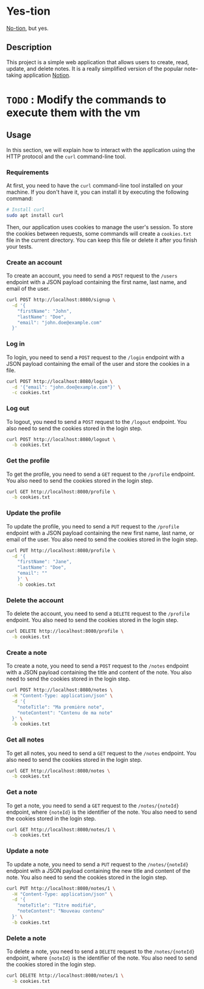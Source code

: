# Yes-tion

[No-tion](https://github.com/HEIG-VD-DAI-Iseni-Jacobs/no-tion), but yes.

## Description

This project is a simple web application that allows users to create, read, update, and delete notes.
It is a really simplified version of the popular note-taking application [Notion](https://www.notion.so/).

# `TODO` : Modify the commands to execute them with the vm
## Usage

In this section, we will explain how to interact with the application using the HTTP protocol and the `curl` command-line tool.

### Requirements

At first, you need to have the `curl` command-line tool installed on your machine.
If you don't have it, you can install it by executing the following command:

```bash
# Install curl
sudo apt install curl
```

Then, our application uses cookies to manage the user's session.
To store the cookies between requests, some commands will create a `cookies.txt` file in the current directory.
You can keep this file or delete it after you finish your tests.

### Create an account

To create an account, you need to send a `POST` request to the `/users` endpoint with a JSON payload containing the first name, last name, and email of the user.

```bash
curl POST http://localhost:8080/signup \
  -d '{
    "firstName": "John",
    "lastName": "Doe",
    "email": "john.doe@example.com"
  }'
```

### Log in

To login, you need to send a `POST` request to the `/login` endpoint with a JSON payload containing the email of the user and store the cookies in a file.

```bash
curl POST http://localhost:8080/login \
  -d '{"email": "john.doe@example.com"}' \
  -c cookies.txt
```

### Log out

To logout, you need to send a `POST` request to the `/logout` endpoint.
You also need to send the cookies stored in the login step.

```bash
curl POST http://localhost:8080/logout \
  -b cookies.txt
```

### Get the profile

To get the profile, you need to send a `GET` request to the `/profile` endpoint.
You also need to send the cookies stored in the login step.

```bash
curl GET http://localhost:8080/profile \
  -b cookies.txt
```

### Update the profile

To update the profile, you need to send a `PUT` request to the `/profile` endpoint with a JSON payload containing the new first name, last name, or email of the user.
You also need to send the cookies stored in the login step.

```bash
curl PUT http://localhost:8080/profile \
  -d '{
    "firstName": "Jane",
    "lastName": "Doe",
    "email": ""
    }' \
    -b cookies.txt
```

### Delete the account

To delete the account, you need to send a `DELETE` request to the `/profile` endpoint.
You also need to send the cookies stored in the login step.

```bash
curl DELETE http://localhost:8080/profile \
  -b cookies.txt
```

### Create a note

To create a note, you need to send a `POST` request to the `/notes` endpoint with a JSON payload containing the title and content of the note.
You also need to send the cookies stored in the login step.

```bash
curl POST http://localhost:8080/notes \
  -H "Content-Type: application/json" \
  -d '{
    "noteTitle": "Ma première note",
    "noteContent": "Contenu de ma note"
  }' \
  -b cookies.txt
```

### Get all notes

To get all notes, you need to send a `GET` request to the `/notes` endpoint.
You also need to send the cookies stored in the login step.

```bash
curl GET http://localhost:8080/notes \
  -b cookies.txt
```

### Get a note

To get a note, you need to send a `GET` request to the `/notes/{noteId}` endpoint, where `{noteId}` is the identifier of the note.
You also need to send the cookies stored in the login step.

```bash
curl GET http://localhost:8080/notes/1 \
  -b cookies.txt
```

### Update a note

To update a note, you need to send a `PUT` request to the `/notes/{noteId}` endpoint with a JSON payload containing the new title and content of the note.
You also need to send the cookies stored in the login step.

```bash
curl PUT http://localhost:8080/notes/1 \
  -H "Content-Type: application/json" \
  -d '{
    "noteTitle": "Titre modifié",
    "noteContent": "Nouveau contenu"
  }' \
  -b cookies.txt
```

### Delete a note

To delete a note, you need to send a `DELETE` request to the `/notes/{noteId}` endpoint, where `{noteId}` is the identifier of the note.
You also need to send the cookies stored in the login step.

```bash
curl DELETE http://localhost:8080/notes/1 \
  -b cookies.txt
```
